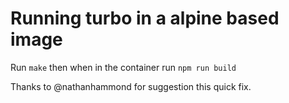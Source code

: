# Running turbo in a alpine based image

Run `make` then when in the container run `npm run build`

Thanks to @nathanhammond for suggestion this quick fix.